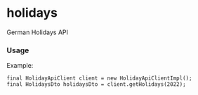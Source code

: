 # holidays
German Holidays API

### Usage

Example:

	final HolidayApiClient client = new HolidayApiClientImpl();
	final HolidaysDto holidaysDto = client.getHolidays(2022);
